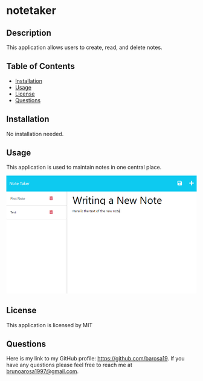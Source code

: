 # notetaker

## Description
          
This application allows users to create, read, and delete notes.  

## Table of Contents

  - [Installation](#installation)
  - [Usage](#usage)
  - [License](#license)
  - [Questions](#questions)

## Installation

No installation needed. 

## Usage

This application is used to maintain notes in one central place.

![app screenshot](./assets/app%20screenshot.PNG)

## License

This application is licensed by MIT

## Questions

Here is my link to my GitHub profile: https://github.com/barosa19. If you have any questions please feel free to reach me at brunoarosa1997@gmail.com.